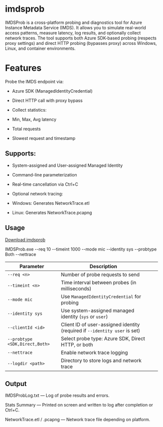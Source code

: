 # imdsprob

IMDSProb is a cross-platform probing and diagnostics tool for Azure Instance Metadata Service (IMDS). It allows you to simulate real-world access patterns, measure latency, log results, and optionally collect network traces. The tool supports both Azure SDK-based probing (respects proxy settings) and direct HTTP probing (bypasses proxy) across Windows, Linux, and container environments.


# Features
Probe the IMDS endpoint via:

- Azure SDK (ManagedIdentityCredential)

- Direct HTTP call with proxy bypass

- Collect statistics:

- Min, Max, Avg latency

- Total requests

- Slowest request and timestamp

## Supports:

- System-assigned and User-assigned Managed Identity

- Command-line parameterization

- Real-time cancellation via Ctrl+C

- Optional network tracing:

- Windows: Generates NetworkTrace.etl

- Linux: Generates NetworkTrace.pcapng

## Usage

[Download imdsprob](https://github.com/sashaOM231190/imdsprob/releases/tag/v1.0.0)

IMDSProb.exe --req 10 --timeint 1000 --mode mic --identity sys --probtype Both --nettrace

| Parameter         | Description                                                                |        |                                                    |
| ----------------- | -------------------------------------------------------------------------- | ------ | -------------------------------------------------- |
| `--req <n>`       | Number of probe requests to send                                           |        |                                                    |
| `--timeint <n>`   | Time interval between probes (in milliseconds)                             |        |                                                    |
| `--mode mic`      | Use `ManagedIdentityCredential` for probing                                |        |                                                    |
| `--identity sys`  | Use system-assigned managed identity (`sys` or `user`)                     |        |                                                    |
| `--clientId <id>` | Client ID of user-assigned identity (required if `--identity user` is set) |        |                                                    |
| `--probtype <SDK,Direct,Both>`|Select probe type: Azure SDK, Direct HTTP, or both              |        |                                                    |
| `--nettrace`      | Enable network trace logging                                               |        |                                                    |
| `--logdir <path>` | Directory to store logs and network trace                                  |        |                                                    |


## Output

IMDSProbLog.txt — Log of probe results and errors.

Stats Summary — Printed on screen and written to log after completion or Ctrl+C.

NetworkTrace.etl / .pcapng — Network trace file depending on platform.



